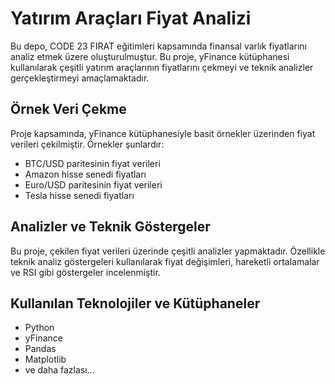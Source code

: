 # Yatırım Araçları Fiyat Analizi

Bu depo, CODE 23 FIRAT eğitimleri kapsamında finansal varlık fiyatlarını analiz etmek üzere oluşturulmuştur. Bu proje, yFinance kütüphanesi kullanılarak çeşitli yatırım araçlarının fiyatlarını çekmeyi ve teknik analizler gerçekleştirmeyi amaçlamaktadır.

## Örnek Veri Çekme

Proje kapsamında, yFinance kütüphanesiyle basit örnekler üzerinden fiyat verileri çekilmiştir. Örnekler şunlardır:

- BTC/USD paritesinin fiyat verileri
- Amazon hisse senedi fiyatları
- Euro/USD paritesinin fiyat verileri
- Tesla hisse senedi fiyatları

## Analizler ve Teknik Göstergeler

Bu proje, çekilen fiyat verileri üzerinde çeşitli analizler yapmaktadır. Özellikle teknik analiz göstergeleri kullanılarak fiyat değişimleri, hareketli ortalamalar ve RSI gibi göstergeler incelenmiştir.

## Kullanılan Teknolojiler ve Kütüphaneler

- Python
- yFinance
- Pandas
- Matplotlib
- ve daha fazlası...
